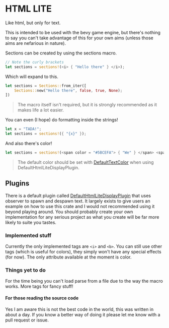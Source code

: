 # HTML LITE
Like html, but only for text.

This is intended to be used with the bevy game engine, but there's nothing to say you can't take advantage of this for your own aims (unless those aims are nefarious in nature).

Sections can be created by using the sections macro.

```rust
// Note the curly brackets
let sections = sections!(<i> { "Hello there" } </i>);
```

Which will expand to this.
```rust
let sections = Sections::from_iter([
    Sections::new("Hello there", false, true, None);
])
```

> The macro itself isn't required, but it is strongly recommended as it makes life a lot easier.

You can even (I hope) do formatting inside the strings!
```rust
let x = "TADA!";
let sections = sections!({ "{x}" });
```

And also there's color!
```rust
let sections = sections!(<span color = "#5BCEFA"> { "We" } </span> <span color = "#F5A9B8"> { "now" } </span> { "have" } <span color = "#F5A9B8"> { "Color" } </span> <span color = "#5BCEFA"> { "!" } </span>)
```

> The default color should be set with [DefaultTextColor](https://github.com/Freyja-moth/bevy_html_lite/blob/main/src/plugin.rs#L24) when using DefaultHtmlLiteDisplayPlugin.

## Plugins
There is a default plugin called [DefaultHtmlLiteDisplayPlugin](https://github.com/Freyja-moth/bevy_html_lite/blob/main/src/plugin.rs#L34) that uses observer to spawn and despawn text. It largely exists to give users an example on how to use this crate and I would not recommended using it beyond playing around. You should probably create your own implementation for any serious project as what you create will be far more likely to suite you tastes.

### Implemented stuff 
Currently the only implemented tags are `<i>` and `<b>`. You can still use other tags (which is useful for colors), they simply won't have any special effects (for now).
The only attribute available at the moment is color.

### Things yet to do
For the time being you can't load parse from a file due to the way the macro works.
More tags for fancy stuff!

#### For those reading the source code
Yes I am aware this is not the best code in the world, this was written in about a day. If you know a better way of doing it please let me know with a pull request or issue.
